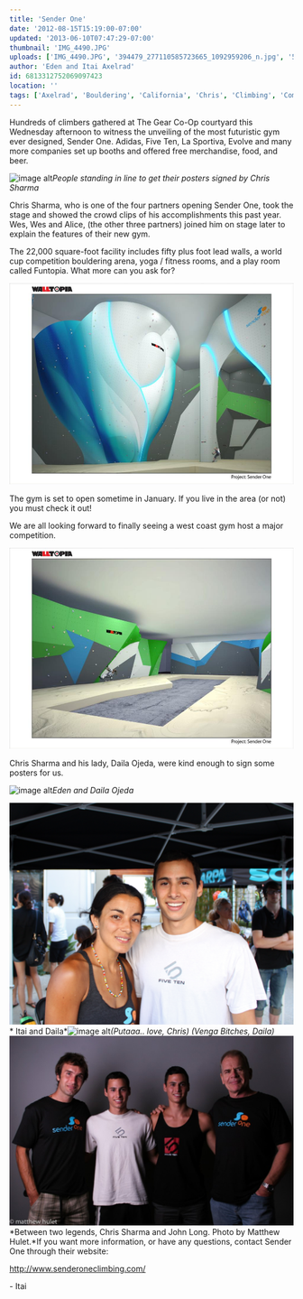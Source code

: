 ```yaml
---
title: 'Sender One'
date: '2012-08-15T15:19:00-07:00'
updated: '2013-06-10T07:47:29-07:00'
thumbnail: 'IMG_4490.JPG'
uploads: ['IMG_4490.JPG', '394479_277110585723665_1092959206_n.jpg', '582744_277110492390341_1967985168_n.jpg', 'IMG_4494.JPG', 'IMG_4495.JPG', 'IMG_4496.JPG', 'XGqHRFq_BqvqlHZ1fDku6Q8mvERlGzJfBMm45mAHBaU.jpg']
author: 'Eden and Itai Axelrad'
id: 6813312752069097423
location: ''
tags: ['Axelrad', 'Bouldering', 'California', 'Chris', 'Climbing', 'Competition', 'Daila', 'John', 'Long', 'Ojeda', 'One', 'Sender', 'Sharma']
---
```


Hundreds of climbers gathered at The Gear Co-Op courtyard this Wednesday afternoon to witness the unveiling of the most futuristic gym ever designed, Sender One. Adidas, Five Ten, La Sportiva, Evolve and many more companies set up booths and offered free merchandise, food, and beer.

![image alt](uploads/IMG_4490.JPG)*People standing in line to get their posters signed by Chris Sharma*

Chris Sharma, who is one of the four partners opening Sender One, took the stage and showed the crowd clips of his accomplishments this past year. Wes, Wes and Alice, (the other three partners) joined him on stage later to explain the features of their new gym. 

The 22,000 square-foot facility includes fifty plus foot lead walls, a world cup competition bouldering arena, yoga / fitness rooms, and a play room called Funtopia. What more can you ask for?

![image alt](uploads/394479_277110585723665_1092959206_n.jpg)

The gym is set to open sometime in January. If you live in the area (or not) you must check it out!

We are all looking forward to finally seeing a west coast gym host a major competition.

![image alt](uploads/582744_277110492390341_1967985168_n.jpg)

Chris Sharma and his lady, Daila Ojeda, were kind enough to sign some posters for us.

![image alt](http://3.bp.blogspot.com/-GBHZvt_md0c/UDAMw5ky6TI/AAAAAAAAATo/ETH7Azd-Wvg/s320/IMG_4494.JPG)*Eden and Daila Ojeda*

![image alt](uploads/IMG_4495.JPG)*
Itai and Daila*![image alt](uploads/IMG_4496.JPG)*(Putaaa.. love, Chris)
(Venga Bitches, Daila)*![image alt](uploads/XGqHRFq_BqvqlHZ1fDku6Q8mvERlGzJfBMm45mAHBaU.jpg)*Between two legends, Chris Sharma and John Long. Photo by Matthew Hulet.*If you want more information, or have any questions, contact Sender One through their website:

http://www.senderoneclimbing.com/

\- Itai

